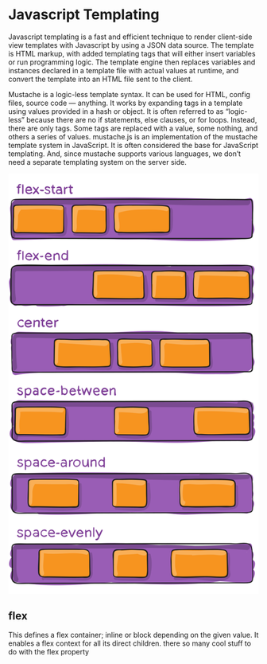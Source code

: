 # Javascript Templating
Javascript templating is a fast and efficient technique to render client-side view templates with Javascript by using a JSON data source. The template is HTML markup, with added templating tags that will either insert variables or run programming logic.
The template engine then replaces variables and instances declared in a template file with actual values at runtime, and convert the template into an HTML file sent to the client.


Mustache is a logic-less template syntax. It can be used for HTML, config files, source code — anything. It works by expanding tags in a template using values provided in a hash or object.
It is often referred to as “logic-less” because there are no if statements, else clauses, or for loops. Instead, there are only tags. Some tags are replaced with a value, some nothing, and others a series of values.
mustache.js is an implementation of the mustache template system in JavaScript. It is often considered the base for JavaScript templating. And, since mustache supports various languages, we don’t need a separate templating system on the server side.


![](img/justify-content.svg)
## flex
This defines a flex container; inline or block depending on the given value. It enables a flex context for all its direct children.
there so many cool stuff to do with the flex property



